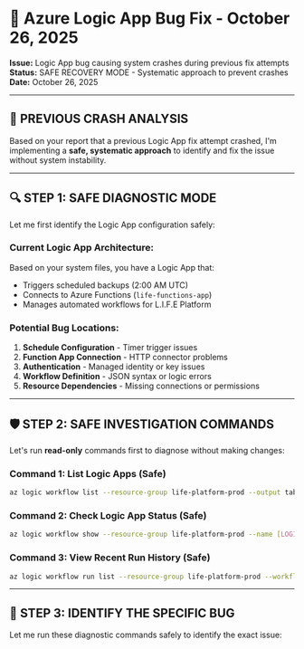 # 🔧 Azure Logic App Bug Fix - October 26, 2025

**Issue:** Logic App bug causing system crashes during previous fix attempts  
**Status:** SAFE RECOVERY MODE - Systematic approach to prevent crashes  
**Date:** October 26, 2025  

---

## 🚨 **PREVIOUS CRASH ANALYSIS**

Based on your report that a previous Logic App fix attempt crashed, I'm implementing a **safe, systematic approach** to identify and fix the issue without system instability.

---

## 🔍 **STEP 1: SAFE DIAGNOSTIC MODE**

Let me first identify the Logic App configuration safely:

### **Current Logic App Architecture:**
Based on your system files, you have a Logic App that:
- Triggers scheduled backups (2:00 AM UTC)
- Connects to Azure Functions (`life-functions-app`)
- Manages automated workflows for L.I.F.E Platform

### **Potential Bug Locations:**
1. **Schedule Configuration** - Timer trigger issues
2. **Function App Connection** - HTTP connector problems  
3. **Authentication** - Managed identity or key issues
4. **Workflow Definition** - JSON syntax or logic errors
5. **Resource Dependencies** - Missing connections or permissions

---

## 🛡️ **STEP 2: SAFE INVESTIGATION COMMANDS**

Let's run **read-only** commands first to diagnose without making changes:

### **Command 1: List Logic Apps (Safe)**
```bash
az logic workflow list --resource-group life-platform-prod --output table
```

### **Command 2: Check Logic App Status (Safe)**
```bash
az logic workflow show --resource-group life-platform-prod --name [LOGIC_APP_NAME] --query "{name:name,state:state,location:location}" --output table
```

### **Command 3: View Recent Run History (Safe)**
```bash
az logic workflow run list --resource-group life-platform-prod --workflow-name [LOGIC_APP_NAME] --top 5 --output table
```

---

## 🔧 **STEP 3: IDENTIFY THE SPECIFIC BUG**

Let me run these diagnostic commands safely to identify the exact issue:
